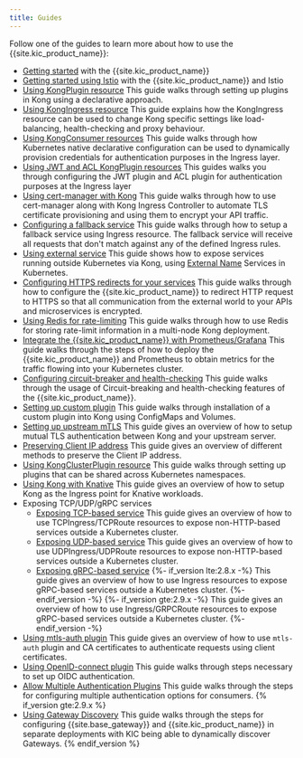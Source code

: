 ```yaml
---
title: Guides
---
```


Follow one of the guides to learn more about how to use
the {{site.kic_product_name}}:

- [Getting started](/kubernetes-ingress-controller/{{page.kong_version}}/guides/getting-started/) with the {{site.kic_product_name}}
- [Getting started using Istio](/kubernetes-ingress-controller/{{page.kong_version}}/guides/getting-started-istio/) with the {{site.kic_product_name}} and Istio
- [Using KongPlugin resource](/kubernetes-ingress-controller/{{page.kong_version}}/guides/using-kongplugin-resource/)
  This guide walks through setting up plugins in Kong using a declarative
  approach.
- [Using KongIngress resource](/kubernetes-ingress-controller/{{page.kong_version}}/guides/using-kongingress-resource/)
  This guide explains how the KongIngress resource can be used to change Kong
  specific settings like load-balancing, health-checking and proxy behaviour.
- [Using KongConsumer resources](/kubernetes-ingress-controller/{{page.kong_version}}/guides/using-consumer-credential-resource/)
  This guide walks through how Kubernetes native declarative configuration
  can be used to dynamically provision credentials for authentication purposes
  in the Ingress layer.
- [Using JWT and ACL KongPlugin resources](/kubernetes-ingress-controller/{{page.kong_version}}/guides/configure-acl-plugin/)
  This guides walks you through configuring the JWT plugin and ACL plugin for
  authentication purposes at the Ingress layer
- [Using cert-manager with Kong](/kubernetes-ingress-controller/{{page.kong_version}}/guides/cert-manager/)
  This guide walks through how to use cert-manager along with Kong Ingress
  Controller to automate TLS certificate provisioning and using them
  to encrypt your API traffic.
- [Configuring a fallback service](/kubernetes-ingress-controller/{{page.kong_version}}/guides/configuring-fallback-service/)
  This guide walks through how to setup a fallback service using Ingress
  resource. The fallback service will receive all requests that don't
  match against any of the defined Ingress rules.
- [Using external service](/kubernetes-ingress-controller/{{page.kong_version}}/guides/using-external-service/)
  This guide shows how to expose services running outside Kubernetes via Kong,
  using [External Name](https://kubernetes.io/docs/concepts/services-networking/service/#externalname)
  Services in Kubernetes.
- [Configuring HTTPS redirects for your services](/kubernetes-ingress-controller/{{page.kong_version}}/guides/configuring-https-redirect/)
  This guide walks through how to configure the {{site.kic_product_name}} to
  redirect HTTP request to HTTPS so that all communication
  from the external world to your APIs and microservices is encrypted.
- [Using Redis for rate-limiting](/kubernetes-ingress-controller/{{page.kong_version}}/guides/redis-rate-limiting/)
  This guide walks through how to use Redis for storing rate-limit information
  in a multi-node Kong deployment.
- [Integrate the {{site.kic_product_name}} with Prometheus/Grafana](/kubernetes-ingress-controller/{{page.kong_version}}/guides/prometheus-grafana/)
  This guide walks through the steps of how to deploy the {{site.kic_product_name}}
  and Prometheus to obtain metrics for the traffic flowing into your
  Kubernetes cluster.
- [Configuring circuit-breaker and health-checking](/kubernetes-ingress-controller/{{page.kong_version}}/guides/configuring-health-checks/)
  This guide walks through the usage of Circuit-breaking and health-checking
  features of the {{site.kic_product_name}}.
- [Setting up custom plugin](/kubernetes-ingress-controller/{{page.kong_version}}/guides/setting-up-custom-plugins/)
  This guide walks through
  installation of a custom plugin into Kong using
  ConfigMaps and Volumes.
- [Setting up upstream mTLS](/kubernetes-ingress-controller/{{page.kong_version}}/guides/upstream-mtls)
  This guide gives an overview of how to setup mutual TLS authentication
  between Kong and your upstream server.
- [Preserving Client IP address](/kubernetes-ingress-controller/{{page.kong_version}}/guides/preserve-client-ip/)
  This guide gives an overview of different methods to preserve the Client
  IP address.
- [Using KongClusterPlugin resource](/kubernetes-ingress-controller/{{page.kong_version}}/guides/using-kongplugin-resource/)
  This guide walks through setting up plugins that can be shared across
  Kubernetes namespaces.
- [Using Kong with Knative](/kubernetes-ingress-controller/{{page.kong_version}}/guides/using-kong-with-knative/)
  This guide gives an overview of how to setup Kong as the Ingress point
  for Knative workloads.
- Exposing TCP/UDP/gRPC services
  - [Exposing TCP-based service](/kubernetes-ingress-controller/{{page.kong_version}}/guides/using-tcpingress)
    This guide gives an overview of how to use TCPIngress/TCPRoute resources to expose
    non-HTTP-based services outside a Kubernetes cluster.
  - [Exposing UDP-based service](/kubernetes-ingress-controller/{{page.kong_version}}/guides/using-udpingress)
    This guide gives an overview of how to use UDPIngress/UDPRoute resources to expose
    non-HTTP-based services outside a Kubernetes cluster.
  - [Exposing gRPC-based service](/kubernetes-ingress-controller/{{page.kong_version}}/guides/using-ingress-with-grpc)
    {%- if_version lte:2.8.x -%}
    This guide gives an overview of how to use Ingress resources to expose
    gRPC-based services outside a Kubernetes cluster.
    {%- endif_version -%}
    {%- if_version gte:2.9.x -%}
    This guide gives an overview of how to use Ingress/GRPCRoute resources to expose
    gRPC-based services outside a Kubernetes cluster.
    {%- endif_version -%}
- [Using mtls-auth plugin](/kubernetes-ingress-controller/{{page.kong_version}}/guides/using-mtls-auth-plugin)
  This guide gives an overview of how to use `mtls-auth` plugin and CA
  certificates to authenticate requests using client certificates.
- [Using OpenID-connect plugin](/kubernetes-ingress-controller/{{page.kong_version}}/guides/using-oidc-plugin/)
  This guide walks through steps necessary to set up OIDC authentication.
- [Allow Multiple Authentication Plugins](/kubernetes-ingress-controller/{{page.kong_version}}/guides/allowing-multiple-authentication-methods)
  This guide walks through the steps for configuring multiple authentication options for consumers.
{% if_version gte:2.9.x %}
- [Using Gateway Discovery](/kubernetes-ingress-controller/{{page.kong_version}}/guides/using-gateway-discovery)
  This guide walks through the steps for configuring {{site.base_gateway}} and
  {{site.kic_product_name}} in separate deployments with KIC being able to
  dynamically discover Gateways.
{% endif_version %}
